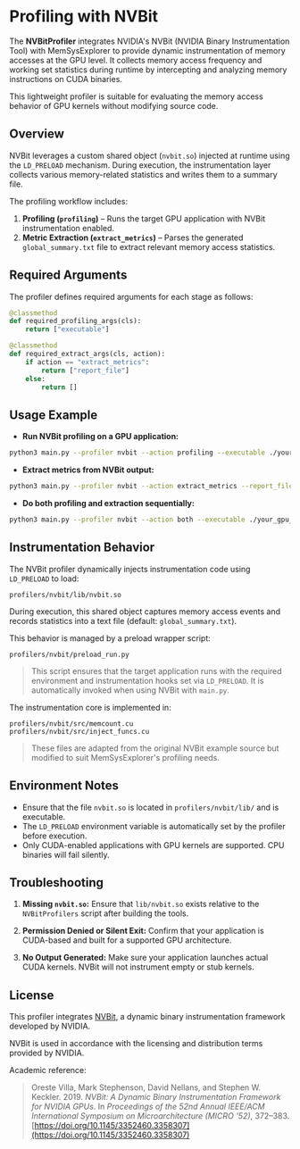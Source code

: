 # Profiling with NVBit

The **NVBitProfiler** integrates NVIDIA's NVBit (NVIDIA Binary Instrumentation Tool) with MemSysExplorer to provide dynamic instrumentation of memory accesses at the GPU level. It collects memory access frequency and working set statistics during runtime by intercepting and analyzing memory instructions on CUDA binaries.

This lightweight profiler is suitable for evaluating the memory access behavior of GPU kernels without modifying source code.

## Overview

NVBit leverages a custom shared object (`nvbit.so`) injected at runtime using the `LD_PRELOAD` mechanism. During execution, the instrumentation layer collects various memory-related statistics and writes them to a summary file.

The profiling workflow includes:

1. **Profiling (`profiling`)** – Runs the target GPU application with NVBit instrumentation enabled.
2. **Metric Extraction (`extract_metrics`)** – Parses the generated `global_summary.txt` file to extract relevant memory access statistics.

## Required Arguments

The profiler defines required arguments for each stage as follows:

```python
@classmethod
def required_profiling_args(cls):
    return ["executable"]

@classmethod
def required_extract_args(cls, action):
    if action == "extract_metrics":
        return ["report_file"]
    else:
        return []
```

## Usage Example

* **Run NVBit profiling on a GPU application:**

```bash
python3 main.py --profiler nvbit --action profiling --executable ./your_gpu_app
```

* **Extract metrics from NVBit output:**

```bash
python3 main.py --profiler nvbit --action extract_metrics --report_file global_summary.txt
```

* **Do both profiling and extraction sequentially:**

```bash
python3 main.py --profiler nvbit --action both --executable ./your_gpu_app
```

## Instrumentation Behavior

The NVBit profiler dynamically injects instrumentation code using `LD_PRELOAD` to load:

```text
profilers/nvbit/lib/nvbit.so
```

During execution, this shared object captures memory access events and records statistics into a text file (default: `global_summary.txt`).

This behavior is managed by a preload wrapper script:

```text
profilers/nvbit/preload_run.py
```

> This script ensures that the target application runs with the required environment and instrumentation hooks set via `LD_PRELOAD`. It is automatically invoked when using NVBit with `main.py`.

The instrumentation core is implemented in:

```text
profilers/nvbit/src/memcount.cu
profilers/nvbit/src/inject_funcs.cu
```

> These files are adapted from the original NVBit example source but modified to suit MemSysExplorer's profiling needs.

## Environment Notes

* Ensure that the file `nvbit.so` is located in `profilers/nvbit/lib/` and is executable.
* The `LD_PRELOAD` environment variable is automatically set by the profiler before execution.
* Only CUDA-enabled applications with GPU kernels are supported. CPU binaries will fail silently.

## Troubleshooting

1. **Missing `nvbit.so`:**
   Ensure that `lib/nvbit.so` exists relative to the `NVBitProfilers` script after building the tools.

2. **Permission Denied or Silent Exit:**
   Confirm that your application is CUDA-based and built for a supported GPU architecture.

3. **No Output Generated:**
   Make sure your application launches actual CUDA kernels. NVBit will not instrument empty or stub kernels.

## License

This profiler integrates [NVBit](https://nvbit.github.io/), a dynamic binary instrumentation framework developed by NVIDIA.

NVBit is used in accordance with the licensing and distribution terms provided by NVIDIA.

Academic reference:

> Oreste Villa, Mark Stephenson, David Nellans, and Stephen W. Keckler. 2019.
> *NVBit: A Dynamic Binary Instrumentation Framework for NVIDIA GPUs*.
> In *Proceedings of the 52nd Annual IEEE/ACM International Symposium on Microarchitecture (MICRO '52)*, 372–383.
> [https://doi.org/10.1145/3352460.3358307](https://doi.org/10.1145/3352460.3358307)

